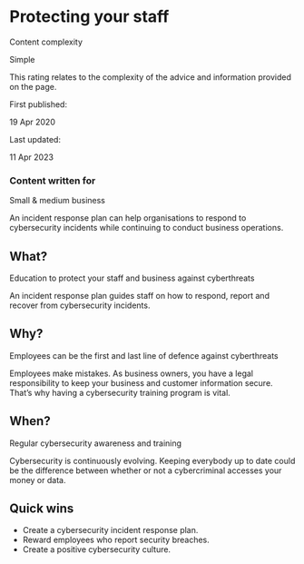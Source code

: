 # Protecting your staff

Content complexity

Simple

This rating relates to the complexity of the advice and information provided on the page.

First published:

19 Apr 2020

Last updated:

11 Apr 2023

### Content written for

Small & medium business

An incident response plan can help organisations to respond to cybersecurity incidents while continuing to conduct business operations.

## What?  
Education to protect your staff and business against cyberthreats

An incident response plan guides staff on how to respond, report and recover from cybersecurity incidents.

## Why?  
Employees can be the first and last line of defence against cyberthreats

Employees make mistakes. As business owners, you have a legal responsibility to keep your business and customer information secure. That’s why having a cybersecurity training program is vital.

## When?  
Regular cybersecurity awareness and training

Cybersecurity is continuously evolving. Keeping everybody up to date could be the difference between whether or not a cybercriminal accesses your money or data.

## Quick wins

- Create a cybersecurity incident response plan.
- Reward employees who report security breaches.
- Create a positive cybersecurity culture.